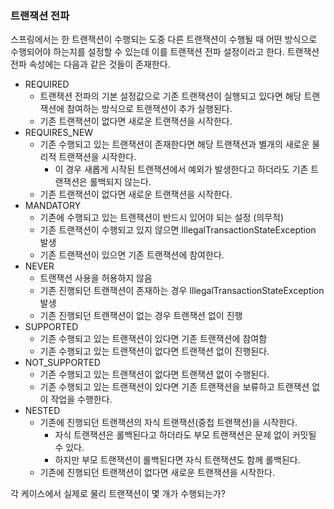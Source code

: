 ### 트랜잭션 전파

스프링에서는 한 트랜잭션이 수행되는 도중 다른 트랜잭션이 수행될 때 어떤 방식으로 수행되어야 하는지를 설정할 수 있는데 이를 트랜잭션 전파 설정이라고 한다. 트랜잭션 전파 속성에는 다음과 같은 것들이 존재한다.

- REQUIRED
	- 트랜잭션 전파의 기본 설정값으로 기존 트랜잭션이 실행되고 있다면 해당 트랜잭션에 참여하는 방식으로 트랜잭션이 추가 실행된다.
	- 기존 트랜잭션이 없다면 새로운 트랜잭션을 시작한다.
- REQUIRES_NEW
	- 기존 수행되고 있는 트랜잭션이 존재한다면 해당 트랜잭션과 별개의 새로운 물리적 트랜잭션을 시작한다.
		- 이 경우 새롭게 시작된 트랜잭션에서 예외가 발생한다고 하더라도 기존 트랜잭션은 롤백되지 않는다.
	- 기존 트랜잭션이 없다면 새로운 트랜잭션을 시작한다.
- MANDATORY
	- 기존에 수행되고 있는 트랜잭션이 반드시 있어야 되는 설정 (의무적)
	- 기존 트랜잭션이 수행되고 있지 않으면 IllegalTransactionStateException 발생
	- 기존 트랜잭션이 있으면 기존 트랜잭션에 참여한다.
- NEVER
	- 트랜잭션 사용을 허용하지 않음
	- 기존 진행되던 트랜잭션이 존재하는 경우 IllegalTransactionStateException 발생
	- 기존 진행되던 트랜잭션이 없는 경우 트랜잭션 없이 진행
- SUPPORTED
	- 기존 수행되고 있는 트랜잭션이 있다면 기존 트랜잭션에 참여함
	- 기존 수행되고 있는 트랜잭션이 없다면 트랜잭션 없이 진행된다.
- NOT_SUPPORTED
	- 기존 수행되고 있는 트랜잭션이 없다면 트랜잭션 없이 수행된다.
	- 기존 수행되고 있는 트랜잭션이 있다면 기존 트랜잭션을 보류하고 트랜잭션 없이 작업을 수행한다.
- NESTED
	- 기존에 진행되던 트랜잭션의 자식 트랜잭션(중첩 트랜잭션)을 시작한다.
		- 자식 트랜잭션은 롤백된다고 하더라도 부모 트랜잭션은 문제 없이 커밋될 수 있다.
		- 하지만 부모 트랜잭션이 롤백된다면 자식 트랜잭션도 함께 롤백된다.
	- 기존에 진행되던 트랜잭션이 없다면 새로운 트랜잭션을 시작한다.

각 케이스에서 실제로 물리 트랜잭션이 몇 개가 수행되는가?